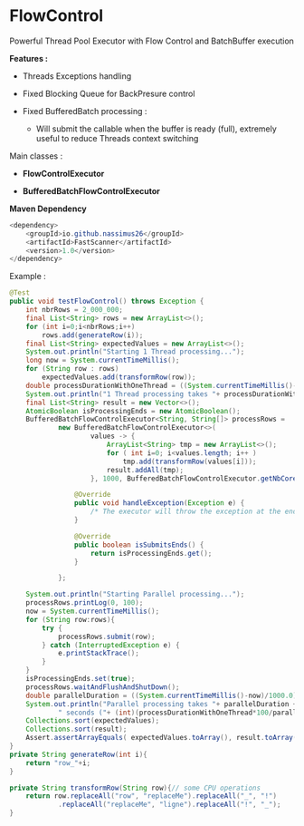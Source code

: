 # FlowControl

Powerful Thread Pool Executor with Flow Control and BatchBuffer execution

**Features :** 

- Threads Exceptions handling

- Fixed Blocking Queue for BackPresure control

- Fixed BufferedBatch processing :
        
     * Will submit the callable when the buffer is ready (full), extremely useful to reduce Threads context switching

Main classes :

- **FlowControlExecutor** 

- **BufferedBatchFlowControlExecutor** 

**Maven Dependency**
```java
<dependency>
    <groupId>io.github.nassimus26</groupId>
    <artifactId>FastScanner</artifactId>
    <version>1.0</version> 
</dependency>
```    

Example :
```java
@Test
public void testFlowControl() throws Exception {
    int nbrRows = 2_000_000;
    final List<String> rows = new ArrayList<>();
    for (int i=0;i<nbrRows;i++)
        rows.add(generateRow(i));
    final List<String> expectedValues = new ArrayList<>();
    System.out.println("Starting 1 Thread processing...");
    long now = System.currentTimeMillis();
    for (String row : rows)
        expectedValues.add(transformRow(row));
    double processDurationWithOneThread = ((System.currentTimeMillis()-now)/1000.0);
    System.out.println("1 Thread processing takes "+ processDurationWithOneThread +" seconds");
    final List<String> result = new Vector<>();
    AtomicBoolean isProcessingEnds = new AtomicBoolean();
    BufferedBatchFlowControlExecutor<String, String[]> processRows =
            new BufferedBatchFlowControlExecutor<>(
                    values -> {
                        ArrayList<String> tmp = new ArrayList<>();
                        for ( int i=0; i<values.length; i++ )
                            tmp.add(transformRow(values[i]));
                        result.addAll(tmp);
                    }, 1000, BufferedBatchFlowControlExecutor.getNbCores(), 500, "processRows") {

                @Override
                public void handleException(Exception e) {
                    /* The executor will throw the exception at the end if any exception */
                }

                @Override
                public boolean isSubmitsEnds() {
                    return isProcessingEnds.get();
                }

            };

    System.out.println("Starting Parallel processing...");
    processRows.printLog(0, 100);
    now = System.currentTimeMillis();
    for (String row:rows){
        try {
            processRows.submit(row);
        } catch (InterruptedException e) {
            e.printStackTrace();
        }
    }
    isProcessingEnds.set(true);
    processRows.waitAndFlushAndShutDown();
    double parallelDuration = ((System.currentTimeMillis()-now)/1000.0);
    System.out.println("Parallel processing takes "+ parallelDuration +
            " seconds ("+ (int)(processDurationWithOneThread*100/parallelDuration)+"% faster)");
    Collections.sort(expectedValues);
    Collections.sort(result);
    Assert.assertArrayEquals( expectedValues.toArray(), result.toArray() );
}
private String generateRow(int i){
    return "row_"+i;
}

private String transformRow(String row){// some CPU operations
    return row.replaceAll("row", "replaceMe").replaceAll("_", "!")
            .replaceAll("replaceMe", "ligne").replaceAll("!", "_");
}
```

